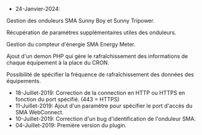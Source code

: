 * 24-Janvier-2024:

Gestion des onduleurs SMA Sunny Boy et Sunny Tripower.

Récupération de paramètres supplémentaires utiles des onduleurs.

Gestion du compteur d'énergie SMA Energy Meter.

Ajout d'un demon PHP qui gère le rafraîchissement des informations de chaque équipement à la place du CRON.

Possibilité de spécifier la fréquence de rafraîchissement des données des équipements.

* 18-Juillet-2019: Correction de la connection en HTTP ou HTTPS en fonction du port spécifié. (443 = HTTPS)
* 11-Juillet-2019: Ajout d'un paramètre pour spécifier le port d'accès du SMA WebConnect.
* 10-Juillet-2019: Correction d'un bug d'identification de l'onduleur SMA.
* 04-Juillet-2019: Première version du plugin.
